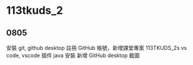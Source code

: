 # 113tkuds_2


## 0805
安裝 git, github desktop
註冊 GitHub 帳號，新增課堂專案 113TKUDS_2s
vs code, vscode 插件
java 安裝
新增 GitHub desktop 截圖